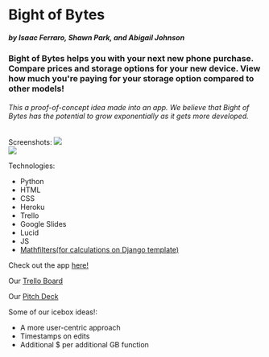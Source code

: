 # **Bight of Bytes**
#### *by Isaac Ferraro, Shawn Park, and Abigail Johnson*


### Bight of Bytes helps you with your next new phone purchase. Compare prices and storage options for your new device. View how much you're paying for your storage option compared to other models!

###### This a proof-of-concept idea made into an app. We believe that Bight of Bytes has the potential to grow exponentially as it gets more developed. 

Screenshots:
<img src="https://i.imgur.com/nD9G3It.png">
<br>
<img src="https://i.imgur.com/i8ggoX1.png">

Technologies:
-   Python
-   HTML
-   CSS
-   Heroku
-   Trello
-   Google Slides
-   Lucid
-   JS
-  [Mathfilters(for calculations on Django template)](https://pypi.org/project/django-mathfilters/)

Check out the app [here!](https://bight-of-bytes.herokuapp.com/)

Our [Trello Board](https://trello.com/b/xRmt9PIV/bight-of-bytes)

Our [Pitch Deck](https://docs.google.com/presentation/d/1YDbV3SVLELO-hB_njetRAzgs3eehuN8egM2gUyePXj8/edit?usp=sharing)

Some of our icebox ideas!:
-   A more user-centric approach
-   Timestamps on edits
-   Additional $ per additional GB function